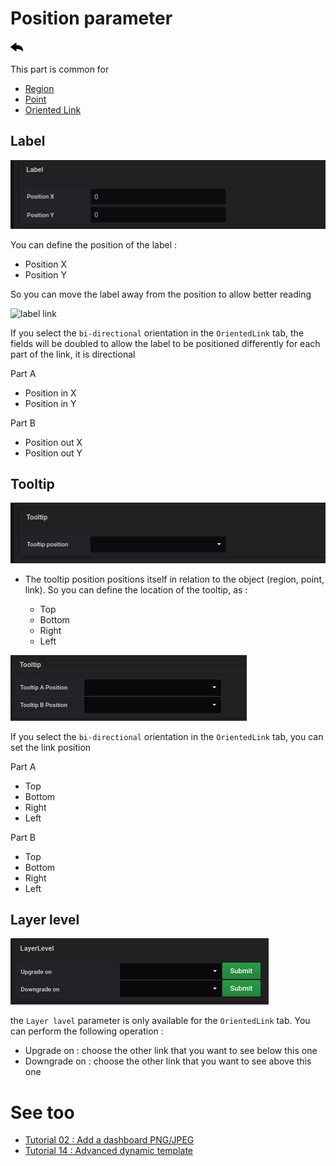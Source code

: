 # Position parameter

[![](../../screenshots/other/Go-back.png)](coordinates.md)

This part is common for

- [Region](coordinates-space-region.md)
- [Point](coordinates-space-point.md)
- [Oriented Link](coordinates-space-link.md)


## Label

![label](../../screenshots/editor/coordinates/position-parameter/label.png)

You can define the position of the label : 

- Position X 
- Position Y

So you can move the label away from the position to allow better reading


![label link](../../screenshots/editor/coordinates/position-parameter/label-link.png)

If you select the `bi-directional` orientation in the `OrientedLink` tab, the fields will be doubled to allow the label to be positioned differently for each part of the link, it is directional

Part A

  - Position in X
  - Position in Y

Part B

  - Position out X
  - Position out Y



## Tooltip

![tooltip](../../screenshots/editor/coordinates/position-parameter/tooltip.png)

* The tooltip position positions itself in relation to the object (region, point, link). So you can define the location of the tooltip, as : 

  - Top
  - Bottom
  - Right
  - Left

  
![tooltip link](../../screenshots/editor/coordinates/position-parameter/tooltip-link.png) 

If you select the `bi-directional` orientation in the `OrientedLink` tab, you can set the link position

Part A

  - Top
  - Bottom
  - Right
  - Left

Part B

  - Top
  - Bottom
  - Right
  - Left



## Layer level

![layer-level](../../screenshots/editor/coordinates/position-parameter/layer-level.png) 


the `Layer lavel` parameter is only available for the `OrientedLink` tab. You can perform the following operation : 


  - Upgrade on : choose the other link that you want to see below this one
  - Downgrade on : choose the other link that you want to see above this one
  


# See too

- [Tutorial 02 : Add a dashboard PNG/JPEG](../demo/tutorial02.md)
- [Tutorial 14 : Advanced dynamic template](../demo/tutorial14.md)
